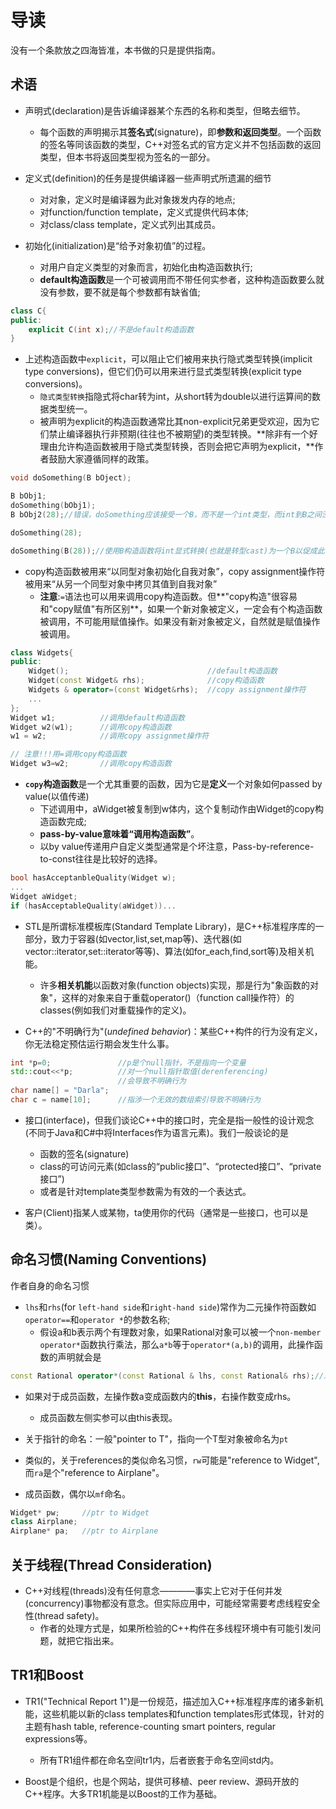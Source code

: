 # 导读

没有一个条款放之四海皆准，本书做的只是提供指南。

## 术语
- 声明式(declaration)是告诉编译器某个东西的名称和类型，但略去细节。
  - 每个函数的声明揭示其**签名式**(signature)，即**参数和返回类型**。一个函数的签名等同该函数的类型，C++对签名式的官方定义并不包括函数的返回类型，但本书将返回类型视为签名的一部分。

- 定义式(definition)的任务是提供编译器一些声明式所遗漏的细节
  - 对对象，定义时是编译器为此对象拨发内存的地点;
  - 对function/function template，定义式提供代码本体;
  - 对class/class template，定义式列出其成员。

- 初始化(initialization)是“给予对象初值”的过程。
  - 对用户自定义类型的对象而言，初始化由构造函数执行;
  - **default构造函数**是一个可被调用而不带任何实参者，这种构造函数要么就没有参数，要不就是每个参数都有缺省值;
```c++
class C{
public:
	explicit C(int x);//不是default构造函数
}
```

- 上述构造函数中`explicit`，可以阻止它们被用来执行隐式类型转换(implicit type conversions)，但它们仍可以用来进行显式类型转换(explicit type conversions)。
  - `隐式类型转换`指隐式将char转为int，从short转为double以进行运算间的数据类型统一。
  - 被声明为explicit的构造函数通常比其non-explicit兄弟更受欢迎，因为它们禁止编译器执行非预期(往往也不被期望)的类型转换。**除非有一个好理由允许构造函数被用于隐式类型转换，否则会把它声明为explicit，**作者鼓励大家遵循同样的政策。

```c++
void doSomething(B bOject);

B bObj1;
doSomething(bObj1);
B bObj2(28);//错误，doSomething应该接受一个B，而不是一个int类型，而int到B之间没有隐式转换

doSomething(28);

doSomething(B(28));//使用B构造函数将int显式转换(也就是转型cast)为一个B以促成此一调用

```

- copy构造函数被用来“以同型对象初始化自我对象”，copy assignment操作符被用来“从另一个同型对象中拷贝其值到自我对象”
  - **注意**:`=`语法也可以用来调用copy构造函数。但**"copy构造"很容易和"copy赋值"有所区别**，如果一个新对象被定义，一定会有个构造函数被调用，不可能用赋值操作。如果没有新对象被定义，自然就是赋值操作被调用。
```c++
class Widgets{
public:
	Widget();								//default构造函数
	Widget(const Widget& rhs);				//copy构造函数
	Widgets & operator=(const Widget&rhs);	//copy assignment操作符
	...
};
Widget w1;			//调用default构造函数
Widget w2(w1);		//调用copy构造函数
w1 = w2;			//调用copy assignmet操作符

// 注意!!!用=调用copy构造函数
Widget w3=w2;		//调用copy构造函数

```

- **`copy`构造函数**是一个尤其重要的函数，因为它是**定义**一个对象如何passed by value(以值传递)
  - 下述调用中，aWidget被复制到w体内，这个复制动作由Widget的copy构造函数完成;
  - **pass-by-value意味着“调用构造函数”**。
  - 以by value传递用户自定义类型通常是个坏注意，Pass-by-reference-to-const往往是比较好的选择。 
```c++
bool hasAcceptanbleQuality(Widget w);
...
Widget aWidget;
if (hasAcceptableQuality(aWidget))...
```

- STL是所谓标准模板库(Standard Template Library)，是C++标准程序库的一部分，致力于容器(如vector,list,set,map等)、迭代器(如vector<int>::iterator,set<string>::iterator等等)、算法(如for_each,find,sort等)及相关机能。
  - 许多**相关机能**以函数对象(function objects)实现，那是行为"象函数的对象"，这样的对象来自于重载operator()（function call操作符）的classes(例如我们对重载操作的定义)。

- C++的"不明确行为"(*undefined behavior*)：某些C++构件的行为没有定义，你无法稳定预估运行期会发生什么事。
```c++
int *p=0;				//p是个null指针，不是指向一个变量
std::cout<<*p;			//对一个null指针取值(derenferencing)
						//会导致不明确行为
char name[] = "Darla";	
char c = name[10];		//指涉一个无效的数组索引导致不明确行为
```

- 接口(interface)，但我们谈论C++中的接口时，完全是指一般性的设计观念(不同于Java和C#中将Interfaces作为语言元素)。我们一般谈论的是
  - 函数的签名(signature)
  - class的可访问元素(如class的“public接口”、“protected接口”、“private接口”)
  - 或者是针对template类型参数需为有效的一个表达式。

- 客户(Client)指某人或某物，ta使用你的代码（通常是一些接口，也可以是类）。

## 命名习惯(Naming Conventions)
作者自身的命名习惯

- `lhs`和`rhs`(for `left-hand side`和`right-hand side`)常作为二元操作符函数如`operator==`和`operator *`的参数名称;
	- 假设a和b表示两个有理数对象，如果Rational对象可以被一个`non-member operator*`函数执行乘法，那么`a*b`等于`operator*(a,b)`的调用，此操作函数的声明就会是
```c++
const Rational operator*(const Rational & lhs, const Rational& rhs);//左操作数是lhs,右操作数是rhS
```

- 如果对于成员函数，左操作数a变成函数内的**this**，右操作数变成rhs。
  - 成员函数左侧实参可以由this表现。

- 关于指针的命名：一般"pointer to T"，指向一个T型对象被命名为`pt`
- 类似的，关于references的类似命名习惯，`rw`可能是"reference to Widget",而`ra`是个"reference to Airplane"。
- 成员函数，偶尔以`mf`命名。

```c++
Widget* pw;		//ptr to Widget
class Airplane;
Airplane* pa;	//ptr to Airplane
```

## 关于线程(Thread Consideration)
- C++对线程(threads)没有任何意念————事实上它对于任何并发(concurrency)事物都没有意念。但实际应用中，可能经常需要考虑线程安全性(thread safety)。
  - 作者的处理方式是，如果所检验的C++构件在多线程环境中有可能引发问题，就把它指出来。

## TR1和Boost
- TR1("Technical Report 1")是一份规范，描述加入C++标准程序库的诸多新机能，这些机能以新的class templates和function templates形式体现，针对的主题有hash table, reference-counting smart pointers, regular expressions等。
  - 所有TR1组件都在命名空间tr1内，后者嵌套于命名空间std内。

- Boost是个组织，也是个网站，提供可移植、peer review、源码开放的C++程序。大多TR1机能是以Boost的工作为基础。

